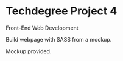 # Techdegree Project 4

Front-End Web Development

Build webpage with SASS from a mockup.

Mockup provided.
